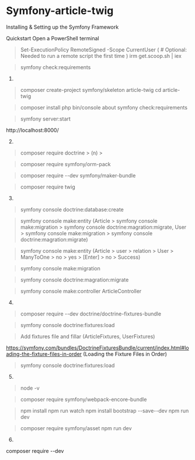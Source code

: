# Symfony-article-twig

Installing & Setting up the Symfony Framework

Quickstart
Open a PowerShell terminal
> Set-ExecutionPolicy RemoteSigned -Scope CurrentUser 
( # Optional: Needed to run a remote script the first time )
> irm get.scoop.sh | iex

> symfony check:requirements


1.
> composer create-project symfony/skeleton article-twig
> cd article-twig

> composer install
> php bin/console about
> symfony check:requirements

> symfony server:start

  http://localhost:8000/


2. 
> composer require doctrine > (n) >

> composer require symfony/orm-pack

> composer require --dev symfony/maker-bundle

> composer require twig 


3.
> symfony console doctrine:database:create

> symfony console make:entity
    (Article > symfony console make:migration > symfony console doctrine:magration:migrate, 
     User > symfony console make:migration > symfony console doctrine:magration:migrate)
     
> symfony console make:entity (Article > user > relation > User > ManyToOne > no > yes > [Enter] > no > Success)

> symfony console make:migration

> symfony console doctrine:magration:migrate

> symfony console make:controller ArticleController


4.
> composer require --dev doctrine/doctrine-fixtures-bundle

> symfony console doctrine:fixtures:load

> Add fixtures file and fillar (ArticleFixtures, UserFixtures)

  https://symfony.com/bundles/DoctrineFixturesBundle/current/index.html#loading-the-fixture-files-in-order
  (Loading the Fixture Files in Order)
  
> symfony console doctrine:fixtures:load


5. 
> node -v

> composer require symfony/webpack-encore-bundle

> npm install
> npm run watch
> npm install bootstrap --save--dev
> npm run dev 

> composer require symfony/asset
> npm run dev 


6.
composer require --dev 

